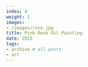 ```yaml
---
index: 4
weight: 1
images:
- /images/rose.jpg
title: Pink Rose Oil Painting
date: 2015
tags:
- archive # all posts
- art
---
```


